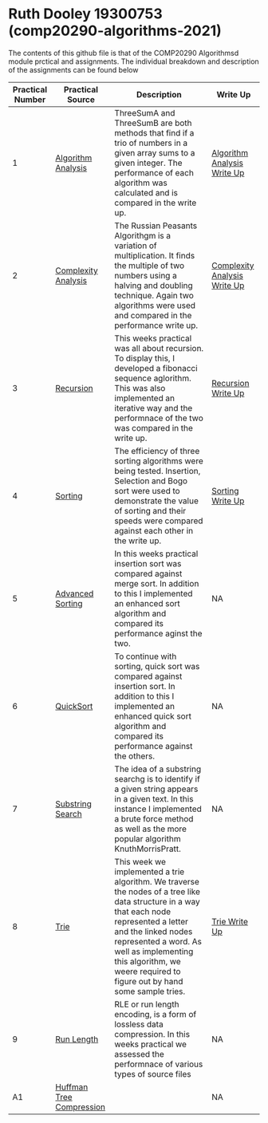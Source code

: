 # Ruth Dooley 19300753 (comp20290-algorithms-2021)

The contents of this github file is that of the COMP20290 Algorithmsd module prctical and assignments. The individual breakdown and description of the assignments can be found below 

Practical Number | Practical Source | Description | Write Up
---------------- | ---------------- | ----------- | --------
1 | [Algorithm Analysis](https://github.com/CompAlgorithms/algorithms20290-2021-repository-RuthDooley/tree/main/wk2-algorithm-analysis)| ThreeSumA and ThreeSumB are both methods that find if a trio of numbers in a given array sums to a given integer. The performance of each algorithm was calculated and is compared in the write up. | [Algorithm Analysis Write Up](https://github.com/CompAlgorithms/algorithms20290-2021-repository-RuthDooley/blob/main/wk2-algorithm-analysis/Algorithms%20-%20Practical%201%20Answers.pdf)
2 | [Complexity Analysis](https://github.com/CompAlgorithms/algorithms20290-2021-repository-RuthDooley/tree/main/wk3-complexity-analysis) | The Russian Peasants Algorithgm is a variation of multiplication. It finds the multiple of two numbers using a halving and doubling technique. Again two algorithms were used and compared in the performance write up. | [Complexity Analysis Write Up](https://github.com/CompAlgorithms/algorithms20290-2021-repository-RuthDooley/blob/main/wk3-complexity-analysis/Algorithms%20-%20Practical%202%20Answers%20.pdf)
3 | [Recursion](https://github.com/CompAlgorithms/algorithms20290-2021-repository-RuthDooley/tree/main/wk4-recursion/src) | This weeks practical was all about recursion. To display this, I developed a fibonacci sequence aglorithm. This was also implemented an iterative way and the performnace of the two was compared in the write up.| [Recursion Write Up](https://github.com/CompAlgorithms/algorithms20290-2021-repository-RuthDooley/blob/main/wk4-recursion/Algorithms%20Practical%203%20-%20Ruth%20Dooley%2019300753%20Answers.pdf)
4 | [Sorting](https://github.com/CompAlgorithms/algorithms20290-2021-repository-RuthDooley/tree/main/wk5-sorting/src) | The efficiency of three sorting algorithms were being tested. Insertion, Selection and Bogo sort were used to demonstrate the value of sorting and their speeds were compared against each other in the write up. | [Sorting Write Up]()
5 | [Advanced Sorting](https://github.com/CompAlgorithms/algorithms20290-2021-repository-RuthDooley/tree/main/wk6-advanced-sorting/src) | In this weeks practical insertion sort was compared against merge sort. In addition to this I implemented an enhanced sort algorithm and compared its performance aginst the two. | NA
6 | [QuickSort](https://github.com/CompAlgorithms/algorithms20290-2021-repository-RuthDooley/tree/main/wk7-quicksort/src) | To continue with sorting, quick sort was compared against insertion sort. In addition to this I implemented an enhanced quick sort algorithm and compared its performance against the others. | NA
7 | [Substring Search](https://github.com/CompAlgorithms/algorithms20290-2021-repository-RuthDooley/tree/main/wk8-substring-search/src) | The idea of a substring searchg is to identify if a given string appears in a given text. In this instance I implemented a brute force method as well as the more popular algorithm KnuthMorrisPratt. | NA
8 | [Trie](https://github.com/CompAlgorithms/algorithms20290-2021-repository-RuthDooley/tree/main/wk9-trie/src) | This week we implemented a trie algorithm. We traverse the nodes of a tree like data structure in a way that each node represented a letter and the linked nodes represented a word. As well as implementing this algorithm, we weere required to figure out by hand some sample tries. | [Trie Write Up](https://github.com/CompAlgorithms/algorithms20290-2021-repository-RuthDooley/blob/main/wk9-trie/Practical%208%20Solutions.pdf)
9 | [Run Length](https://github.com/CompAlgorithms/algorithms20290-2021-repository-RuthDooley/tree/main/wk10-run-length/src) | RLE or run length encoding, is a form of lossless data compression. In this weeks practical we assessed the performnace of various types of source files| NA
A1 | [Huffman Tree Compression]() | |  NA

